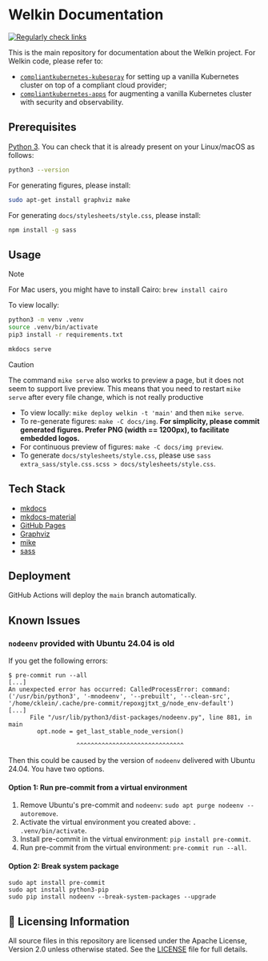 # Welkin Documentation

[![Regularly check links](https://github.com/elastisys/welkin/actions/workflows/checklinks.yml/badge.svg)](https://github.com/elastisys/welkin/actions/workflows/checklinks.yml)

This is the main repository for documentation about the Welkin project. For Welkin code, please refer to:

- [`compliantkubernetes-kubespray`](https://github.com/elastisys/compliantkubernetes-kubespray) for setting up a vanilla Kubernetes cluster on top of a compliant cloud provider;
- [`compliantkubernetes-apps`](https://github.com/elastisys/compliantkubernetes-apps) for augmenting a vanilla Kubernetes cluster with security and observability.

## Prerequisites

[Python 3](https://www.python.org/). You can check that it is already present on your Linux/macOS as follows:

```sh
python3 --version
```

For generating figures, please install:

```sh
sudo apt-get install graphviz make
```

For generating `docs/stylesheets/style.css`, please install:

```sh
npm install -g sass
```

## Usage

> [!NOTE]
> For Mac users, you might have to install Cairo: `brew install cairo`

To view locally:

```sh
python3 -m venv .venv
source .venv/bin/activate
pip3 install -r requirements.txt

mkdocs serve
```

> [!CAUTION]
> The command `mike serve` also works to preview a page, but it does not seem to support live preview.
> This means that you need to restart `mike serve` after every file change, which is not really productive

- To view locally: `mike deploy welkin -t 'main'` and then `mike serve`.
- To re-generate figures: `make -C docs/img`. **For simplicity, please commit generated figures. Prefer PNG (width == 1200px), to facilitate embedded logos.**
- For continuous preview of figures: `make -C docs/img preview`.
- To generate `docs/stylesheets/style.css`, please use `sass extra_sass/style.css.scss > docs/stylesheets/style.css`.

## Tech Stack

- [mkdocs](https://www.mkdocs.org/)
- [mkdocs-material](https://squidfunk.github.io/mkdocs-material/)
- [GitHub Pages](https://pages.github.com/)
- [Graphviz](https://graphviz.org/)
- [mike](https://github.com/jimporter/mike)
- [sass](https://www.npmjs.com/package/sass)

## Deployment

GitHub Actions will deploy the `main` branch automatically.

## Known Issues

### `nodeenv` provided with Ubuntu 24.04 is old

If you get the following errors:

```console
$ pre-commit run --all
[...]
An unexpected error has occurred: CalledProcessError: command: ('/usr/bin/python3', '-mnodeenv', '--prebuilt', '--clean-src', '/home/cklein/.cache/pre-commit/repoxgjtxt_g/node_env-default')
[...]
      File "/usr/lib/python3/dist-packages/nodeenv.py", line 881, in main
        opt.node = get_last_stable_node_version()

                   ^^^^^^^^^^^^^^^^^^^^^^^^^^^^^^
```

Then this could be caused by the version of `nodeenv` delivered with Ubuntu 24.04.
You have two options.

#### Option 1: Run pre-commit from a virtual environment

1. Remove Ubuntu's pre-commit and `nodeenv`: `sudo apt purge nodeenv --autoremove`.
1. Activate the virtual environment you created above: `. .venv/bin/activate`.
1. Install pre-commit in the virtual environment: `pip install pre-commit`.
1. Run pre-commit from the virtual environment: `pre-commit run --all`.

#### Option 2: Break system package

```shell
sudo apt install pre-commit
sudo apt install python3-pip
sudo pip install nodeenv --break-system-packages --upgrade
```

## 📜 Licensing Information

All source files in this repository are licensed under the Apache License, Version 2.0 unless otherwise stated.
See the [LICENSE](LICENSE) file for full details.
